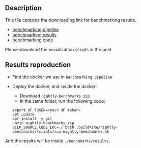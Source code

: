 
## Description

This file contains the downloading link for benchmarking results.

- [benchmarking pipeline](artifact://nightly-pipeline.yaml)
- [benchmarking results](artifact://results.zip)
- [benchmarking code](artifact://nightly-benchmarks.zip)

Please download the visualization scripts in the post

## Results reproduction

- Find the docker we use in `benchmarking pipeline`
- Deploy the docker, and inside the docker:
  - Download `nightly-benchmarks.zip`.
  - In the same folder, run the following code:

  ```console
  export HF_TOKEN=<your HF token>
  apt update
  apt install -y git
  unzip nightly-benchmarks.zip
  VLLM_SOURCE_CODE_LOC=./ bash .buildkite/nightly-benchmarks/scripts/run-nightly-benchmarks.sh
  ```

And the results will be inside `./benchmarks/results`.
